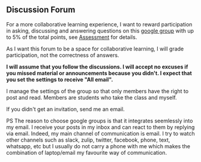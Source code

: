 ## Discussion Forum

For a more collaborative learning experience, I want to reward participation in asking, discussing and answering questions on this [google group](https://groups.google.com/u/1/a/chapman.edu/g/programming-languages-2020-user) with up to 5% of the total points, see [Assessment](assessment.md) for details. 

As I want this forum to be a space for collaborative learning, I will grade participation, not the correctness of answers.

**I will assume that you follow the discussions. I will accept no excuses if you missed material or announcements because you didn't. I expect that you set the settings to receive "All email".**

I manage the settings of the group so that only members have the right to post and read. Members are students who take the class and myself.

If you didn't get an invitation, send me an email.

PS The reason to choose google groups is that it integrates seemlessly into my email. I receive your posts in my inbox and can react to them by replying via email. Indeed, my main channel of communication is email. I try to watch other channels such as slack, zulip, twitter, facebook, phone, text, whatsapp, etc but I usually do not carry a phone with me which makes the combination of laptop/email my favourite way of communication.





